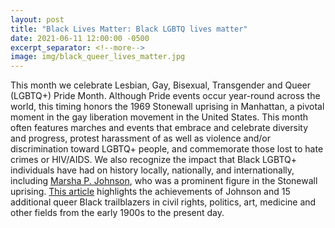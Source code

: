 ```yaml
---
layout: post
title: "Black Lives Matter: Black LGBTQ lives matter"
date: 2021-06-11 12:00:00 -0500
excerpt_separator: <!--more-->
image: img/black_queer_lives_matter.jpg
---
```


This month we celebrate Lesbian, Gay, Bisexual, Transgender and Queer (LGBTQ+) Pride Month. Although Pride events occur year-round across the world, this timing honors the 1969 Stonewall uprising in Manhattan, a pivotal moment <!--more--> in the gay liberation movement in the United States. This month often features marches and events that embrace and celebrate diversity and progress, protest harassment of as well as violence and/or discrimination toward LGBTQ+ people, and commemorate those lost to hate crimes or HIV/AIDS. We also recognize the impact that Black LGBTQ+ individuals have had on history locally, nationally, and internationally, including [Marsha P. Johnson][marsha-johnson], who was a prominent figure in the Stonewall uprising. [This article][article] highlights the achievements of Johnson and 15 additional queer Black trailblazers in civil rights, politics, art, medicine and other fields from the early 1900s to the present day.

[marsha-johnson]: https://r20.rs6.net/tn.jsp?f=001CJXUwkqQ1BUwBr0LBCrN8SZ0aY_lh5dv3_hA6nu4RcykH_1gPnR11N9HALws8ZU2nj0q_XPk-H8GH3KbM_Qo97seF9MjsC_6UF4zKjcbNMx0uXRVX22gdJwgLHAjxNxByoxDCnx-8NAT1UId7_aWufI70M9QQDjf&c=CFoDSJgCFZ3g1XggzB9IIH7sPvHrgJKtLAHdRAEIk8S9m3gXTa5e6Q==&ch=qSzT6SdC1rkciNlzW_m7gsjK6h1ucg3mwdb2TczjTMFYe7C-bsBh9g==
[article]: https://r20.rs6.net/tn.jsp?f=001CJXUwkqQ1BUwBr0LBCrN8SZ0aY_lh5dv3_hA6nu4RcykH_1gPnR11N9HALws8ZU2R6fisl04pjkGFsln4OVLMxBlvJ-U3yRt8PC-R_WvekTpYYMMHgepwUBhF9W-DrcxWRjEV25IR3IRL4BzZ94_z1XRJysiIINVNFaYhVXO0e8cXPvgj47Df5oj6ZhQetap6AgWxSz8DasnWj0ZQsH9qW9iTZhsxqZQwdtgnJvFlLcLxI0B3hEWDLk502ELRyVOkrxscBehhcA=&c=CFoDSJgCFZ3g1XggzB9IIH7sPvHrgJKtLAHdRAEIk8S9m3gXTa5e6Q==&ch=qSzT6SdC1rkciNlzW_m7gsjK6h1ucg3mwdb2TczjTMFYe7C-bsBh9g==
